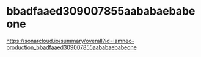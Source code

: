 # bbadfaaed309007855aababaebabeone
https://sonarcloud.io/summary/overall?id=iamneo-production_bbadfaaed309007855aababaebabeone

